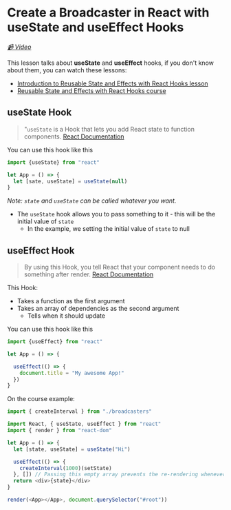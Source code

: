 # Create a Broadcaster in React with useState and useEffect Hooks

*[📹 Video](https://egghead.io/lessons/egghead-create-a-broadcaster-in-react-with-usestate-and-useeffect-hooks)*

This lesson talks about **useState** and **useEffect** hooks, if you don't know about them, you can watch these lessons:

- [Introduction to Reusable State and Effects with React Hooks lesson](https://egghead.io/lessons/react-introduction-to-reusable-state-and-effects-with-react-hooks)
- [Reusable State and Effects with React Hooks course](https://egghead.io/courses/reusable-state-and-effects-with-react-hooks)

## useState Hook

> "`useState` is a Hook that lets you add React state to function components.
> [React Documentation](https://reactjs.org/docs/hooks-state.html)

You can use this hook like this

```javascript
import {useState} from "react"

let App = () => {
  let [sate, useState] = useState(null)
}
```

_Note: `state` and `useState` can be called whatever you want._

- The `useState` hook allows you to pass something to it - this will be the initial value of `state`
  - In the example, we setting the initial value of  `state` to null


## useEffect Hook

> By using this Hook, you tell React that your component needs to do something after render.
> [React Documentation](https://reactjs.org/docs/hooks-effect.html)

This Hook:

- Takes a function as the first argument
- Takes an array of dependencies as the second argument
  - Tells when it should update

You can use this hook like this

```javascript
import {useEffect} from "react"

let App = () => {

  useEffect(() => {
    document.title = "My awesome App!"
  })
}

```

On the course example:

```javascript
import { createInterval } from "./broadcasters"

import React, { useState, useEffect } from "react"
import { render } from "react-dom"

let App = () => {
  let [state, useState] = useState("Hi")

  useEffect(() => {
    createInterval(1000)(setState)
  }, []) // Passing this empty array prevents the re-rendering whenever the state changes
  return <div>{state}</div>
}

render(<App></App>, document.querySelector("#root"))
```


